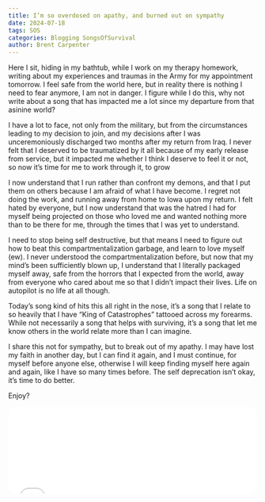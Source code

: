 ```yaml
---
title: I’m so overdosed on apathy, and burned out on sympathy
date: 2024-07-18
tags: SOS
categories: Blogging SongsOfSurvival
author: Brent Carpenter
---
```

Here I sit, hiding in my bathtub, while I work on my therapy homework, writing about my experiences and traumas in the Army for my appointment tomorrow. I feel safe from the world here, but in reality there is nothing I need to fear anymore, I am not in danger. I figure while I do this, why not write about a song that has impacted me a lot since my departure from that asinine world?

I have a lot to face, not only from the military, but from the circumstances leading to my decision to join, and my decisions after I was unceremoniously discharged two months after my return from Iraq. I never felt that I deserved to be traumatized by it all because of my early release from service, but it impacted me whether I think I deserve to feel it or not, so now it’s time for me to work through it, to grow

I now understand that I run rather than confront my demons, and that I put them on others because I am afraid of what I have become. I regret not doing the work, and running away from home to Iowa upon my return. I felt hated by everyone, but I now understand that was the hatred I had for myself being projected on those who loved me and wanted nothing more than to be there for me, through the times that I was yet to understand.

I need to stop being self destructive, but that means I need to figure out how to beat this compartmentalization garbage, and learn to love myself (ew). I never understood the compartmentalization before, but now that my mind’s been sufficiently blown up, I understand that I literally packaged myself away, safe from the horrors that I expected from the world, away from everyone who cared about me so that I didn’t impact their lives. Life on autopilot is no life at all though.

Today’s song kind of hits this all right in the nose, it’s a song that I relate to so heavily that I have “King of Catastrophes” tattooed across my forearms. While not necessarily a song that helps with surviving, it’s a song that let me know others in the world relate more than I can imagine.

I share this not for sympathy, but to break out of my apathy. I may have lost my faith in another day, but I can find it again, and I must continue, for myself before anyone else, otherwise I will keep finding myself here again and again, like I have so many times before. The self deprecation isn’t okay, it’s time to do better.

Enjoy?

<iframe id="embedPlayer" src="[https://embed.music.apple.com/us/album/the-science-of-selling-yourself-short/1420810?i=1420790&amp;app=music&amp;itsct=music\_box\_player&amp;itscg=30200&amp;ls=1&amp;theme=auto](https://embed.music.apple.com/us/album/the-science-of-selling-yourself-short/1420810?i=1420790&amp;app=music&amp;itsct=music_box_player&amp;itscg=30200&amp;ls=1&amp;theme=auto)" height="175px" frameborder="0" sandbox="allow-forms allow-popups allow-same-origin allow-scripts allow-top-navigation-by-user-activation" allow="autoplay _; encrypted-media_ ; clipboard-write" style="width: 100%; max-width: 660px; overflow: hidden; border-radius: 10px; transform: translateZ(0px); animation: 2s 6 loading-indicator; background-color: rgb(228, 228, 228);"></iframe>